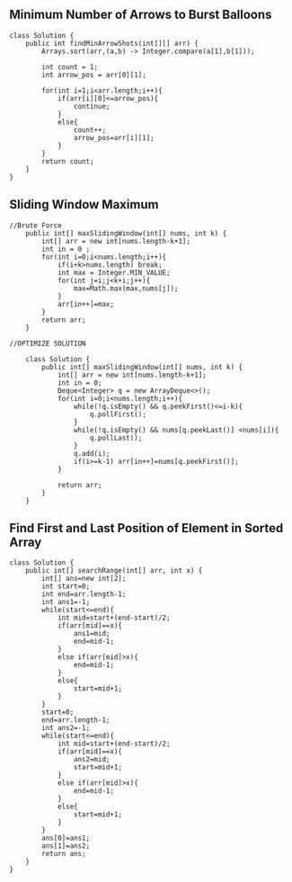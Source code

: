 ## Minimum Number of Arrows to Burst Balloons
    class Solution {
        public int findMinArrowShots(int[][] arr) {
            Arrays.sort(arr,(a,b) -> Integer.compare(a[1],b[1]));

            int count = 1;
            int arrow_pos = arr[0][1];
            
            for(int i=1;i<arr.length;i++){
                if(arr[i][0]<=arrow_pos){
                    continue;
                }
                else{
                    count++;
                    arrow_pos=arr[i][1];
                }
            }
            return count;
        }
    }

## Sliding Window Maximum
    //Brute Force
        public int[] maxSlidingWindow(int[] nums, int k) {
            int[] arr = new int[nums.length-k+1];
            int in = 0 ;
            for(int i=0;i<nums.length;i++){
                if(i+k>nums.length) break;
                int max = Integer.MIN_VALUE;
                for(int j=i;j<k+i;j++){
                    max=Math.max(max,nums[j]);
                }
                arr[in++]=max;
            }
            return arr;
        }

    //OPTIMIZE SOLUTION 
 
        class Solution {
            public int[] maxSlidingWindow(int[] nums, int k) {
                int[] arr = new int[nums.length-k+1];
                int in = 0;
                Deque<Integer> q = new ArrayDeque<>();
                for(int i=0;i<nums.length;i++){
                    while(!q.isEmpty() && q.peekFirst()<=i-k){
                        q.pollFirst();
                    }
                    while(!q.isEmpty() && nums[q.peekLast()] <nums[i]){
                        q.pollLast();
                    }
                    q.add(i);
                    if(i>=k-1) arr[in++]=nums[q.peekFirst()];
                }
                
                return arr;
            }
        }

## Find First and Last Position of Element in Sorted Array
    class Solution {
        public int[] searchRange(int[] arr, int x) {
            int[] ans=new int[2];
            int start=0;
            int end=arr.length-1;
            int ans1=-1;
            while(start<=end){
                int mid=start+(end-start)/2;
                if(arr[mid]==x){
                    ans1=mid;
                    end=mid-1;
                }
                else if(arr[mid]>x){
                    end=mid-1;
                }
                else{
                    start=mid+1;
                }
            }
            start=0;
            end=arr.length-1;
            int ans2=-1;
            while(start<=end){
                int mid=start+(end-start)/2;
                if(arr[mid]==x){
                    ans2=mid;
                    start=mid+1;
                }
                else if(arr[mid]>x){
                    end=mid-1;
                }
                else{
                    start=mid+1;
                }
            }
            ans[0]=ans1;
            ans[1]=ans2;
            return ans;
        }
    }

